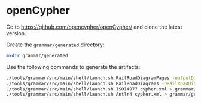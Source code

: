 # openCypher

Go to <https://github.com/opencypher/openCypher/> and clone the latest version.

Create the `grammar/generated` directory:

```bash
mkdir grammar/generated
```

Use the following commands to generate the artifacts:


```bash
./tools/grammar/src/main/shell/launch.sh RailRoadDiagramPages -outputDir=grammar/generated/railroad cypher.xml
./tools/grammar/src/main/shell/launch.sh RailRoadDiagrams -DRailRoadDiagrams.inlineNone=true -outputDir=grammar/generated/railroad/raw cypher.xml
./tools/grammar/src/main/shell/launch.sh ISO14977 cypher.xml > grammar/generated/cypher.ebnf
./tools/grammar/src/main/shell/launch.sh Antlr4 cypher.xml > grammar/generated/Cypher.g4
```
